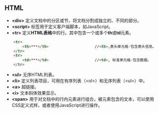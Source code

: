 ## HTML

- **\<div>**  定义文档中的分区或节，将文档分割成独立的、不同的部分。
- **\<script>** 标签用于定义客户端脚本，如JavaScript。
- **\<tr>** 定义**HTML表格**中的行。其中包含一个或多个**th**或**td**元素。

```html
    <tr>
        <th>***</th>                     //<th>,表头单元格-包含表头信息。
    </tr>
    <tr>
        <td>***</td>                     //<td>, 标准单元格-包含数据。
    </tr>
```

- **\<ul>** 无序HTML列表。
- **\<li>** 定义列表项目，可用在有序列表（\<ol>）和无序列表（\<ul>）中。
- **\<a>** 超链接。
- **\<i>** 文本斜体效果显示。
- **\<span>** 用于对文档中的行内元素进行组合，被<span>元素包含的文本，可以使用CSS定义式样，或者使用JavaScript进行操作。